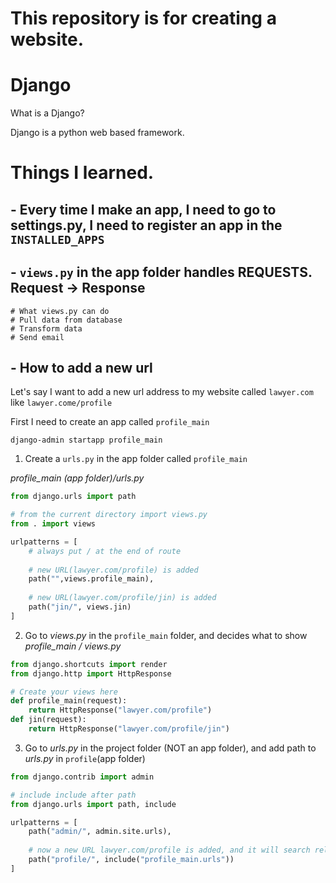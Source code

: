 # This repository is for creating a website.

# Django

What is a Django?

Django is a python web based framework.

# Things I learned.

## - Every time I make an app, I need to go to settings.py, I need to register an app in the `INSTALLED_APPS`
## - `views.py` in the app folder handles REQUESTS. Request -> Response
```
# What views.py can do
# Pull data from database
# Transform data
# Send email
```
## - How to add a new url 

Let's say I want to add a new url address to my website called `lawyer.com` like `lawyer.come/profile`

First I need to create an app called `profile_main`

```
django-admin startapp profile_main
```

1. Create a `urls.py` in the app folder called `profile_main`

<em>profile_main (app folder)/urls.py</em>
```py
from django.urls import path

# from the current directory import views.py
from . import views

urlpatterns = [
    # always put / at the end of route
    
    # new URL(lawyer.com/profile) is added
    path("",views.profile_main),
    
    # new URL(lawyer.com/profile/jin) is added
    path("jin/", views.jin)
]
```
2. Go to <em>views.py</em> in the `profile_main` folder, and decides what to show
<em>profile_main / views.py</em>
```py
from django.shortcuts import render
from django.http import HttpResponse

# Create your views here
def profile_main(request):
    return HttpResponse("lawyer.com/profile")
def jin(request):
    return HttpResponse("lawyer.com/profile/jin")
```
3. Go to <em>urls.py</em> in the project folder (NOT an app folder), and add path to <em>urls.py</em> in `profile`(app folder)
```py
from django.contrib import admin

# include include after path
from django.urls import path, include

urlpatterns = [
    path("admin/", admin.site.urls),
    
    # now a new URL lawyer.com/profile is added, and it will search related sub URLS in the file profile_main/urls.py
    path("profile/", include("profile_main.urls"))
]
```

